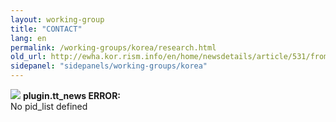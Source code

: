 ```yaml
---
layout: working-group
title: "CONTACT"
lang: en
permalink: /working-groups/korea/research.html
old_url: http://ewha.kor.rism.info/en/home/newsdetails/article/531/from-the-first-to-the-best-ewha-music-research-institute.html
sidepanel: "sidepanels/working-groups/korea"
---
```


![](typo3/gfx/icon_warning2.gif) **plugin.tt\_news ERROR:**  
No pid\_list defined